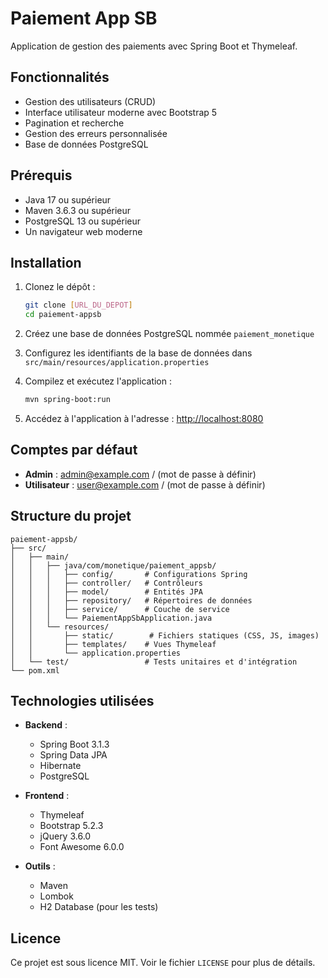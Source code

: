 # Paiement App SB

Application de gestion des paiements avec Spring Boot et Thymeleaf.

## Fonctionnalités

- Gestion des utilisateurs (CRUD)
- Interface utilisateur moderne avec Bootstrap 5
- Pagination et recherche
- Gestion des erreurs personnalisée
- Base de données PostgreSQL

## Prérequis

- Java 17 ou supérieur
- Maven 3.6.3 ou supérieur
- PostgreSQL 13 ou supérieur
- Un navigateur web moderne

## Installation

1. Clonez le dépôt :
   ```bash
   git clone [URL_DU_DEPOT]
   cd paiement-appsb
   ```

2. Créez une base de données PostgreSQL nommée `paiement_monetique`

3. Configurez les identifiants de la base de données dans `src/main/resources/application.properties`

4. Compilez et exécutez l'application :
   ```bash
   mvn spring-boot:run
   ```

5. Accédez à l'application à l'adresse : [http://localhost:8080](http://localhost:8080)

## Comptes par défaut

- **Admin** : admin@example.com / (mot de passe à définir)
- **Utilisateur** : user@example.com / (mot de passe à définir)

## Structure du projet

```
paiement-appsb/
├── src/
│   ├── main/
│   │   ├── java/com/monetique/paiement_appsb/
│   │   │   ├── config/       # Configurations Spring
│   │   │   ├── controller/   # Contrôleurs
│   │   │   ├── model/        # Entités JPA
│   │   │   ├── repository/   # Répertoires de données
│   │   │   ├── service/      # Couche de service
│   │   │   └── PaiementAppSbApplication.java
│   │   └── resources/
│   │       ├── static/        # Fichiers statiques (CSS, JS, images)
│   │       ├── templates/    # Vues Thymeleaf
│   │       └── application.properties
│   └── test/                 # Tests unitaires et d'intégration
└── pom.xml
```

## Technologies utilisées

- **Backend** :
  - Spring Boot 3.1.3
  - Spring Data JPA
  - Hibernate
  - PostgreSQL

- **Frontend** :
  - Thymeleaf
  - Bootstrap 5.2.3
  - jQuery 3.6.0
  - Font Awesome 6.0.0

- **Outils** :
  - Maven
  - Lombok
  - H2 Database (pour les tests)

## Licence

Ce projet est sous licence MIT. Voir le fichier `LICENSE` pour plus de détails.
